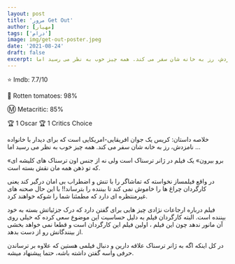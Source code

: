 ```yaml
---
layout: post
title: 'مرور Get Out'
author: [مهیار]
tags: ['درام']
image: img/get-out-poster.jpeg
date: '2021-08-24'
draft: false
excerpt: کریس یک جوان افریقایی-امریکایی است که برای دیدار با خانواده نامزدش، رز به خانه شان سفر می کند. همه چیز خوب به نظر می رسید اما …
---
```


⭐️ Imdb: 7.7/10

🍅 Rotten tomatoes: 98%

Ⓜ️ Metacritic: 85%

🏆 1 Oscar
🏆 1 Critics Choice

خلاصه داستان:
کریس یک جوان افریقایی-امریکایی است که برای دیدار با خانواده نامزدش، رز به خانه شان سفر می کند. همه چیز خوب به نظر می رسید اما …

«برو بیرون» یک فیلم در ژانر ترسناک است ولی نه از جنس اون ترسناک های کلیشه ای که تو ذهن همه مان نقش بسته است.

در واقع فیلمساز نخواسته که تماشاگر را با تنش و اضطراب بی امان درگیر کند یعنی کارگردان چراغ ها را خاموش نمی کند تا بیننده را بترساند!! با این حال صحنه های غیرمنتظره ای دارد که مطمئنا شما را شوکه خواهند کرد.

فیلم درباره ارجاعات نژادی چیز هایی برای گفتن دارد که درک جزئیاتش بسته به خود بیننده است.
البته کارگردان فیلم به دلیل حساسیت این موضوع سعی کرده که خیلی روی آن مانور ندهد چون این فیلم ، اولین فیلم این کارگردان است و قطعا نمی خواهد بخشی از بینندگانش رو از دست بدهد.

در کل اینکه اگه به ژانر ترسناک علاقه دارین و دنبال فیلمی هستین که علاوه بر ترساندن حرفی واسه گفتن داشته باشه، حتما پیشنهاد میشه.
